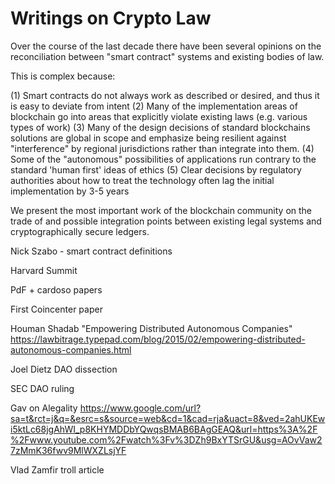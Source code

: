 Writings on Crypto Law
======================

Over the course of the last decade there have been several opinions on the reconciliation between "smart contract" systems and existing bodies of law.

This is complex because:

  (1) Smart contracts do not always work as described or desired, and thus it is easy to deviate from intent
  (2) Many of the implementation areas of blockchain go into areas that explicitly violate existing laws (e.g. various types of work)
  (3) Many of the design decisions of standard blockchains solutions are global in scope and emphasize being resilient against "interference" by regional jurisdictions rather than integrate into them.
  (4) Some of the "autonomous" possibilities of applications run contrary to the standard 'human first' ideas of ethics
  (5) Clear decisions by regulatory authorities about how to treat the technology often lag the initial implementation by 3-5 years

We present the most important work of the blockchain community on the trade of and possible integration points between existing legal systems and cryptographically secure ledgers.




Nick Szabo - smart contract definitions

Harvard Summit

PdF + cardoso papers

First Coincenter paper

Houman Shadab
"Empowering Distributed Autonomous Companies"
https://lawbitrage.typepad.com/blog/2015/02/empowering-distributed-autonomous-companies.html

Joel Dietz DAO dissection

SEC DAO ruling

Gav on Alegality
https://www.google.com/url?sa=t&rct=j&q=&esrc=s&source=web&cd=1&cad=rja&uact=8&ved=2ahUKEwi5ktLc68jgAhWI_p8KHYMDDbYQwqsBMAB6BAgGEAQ&url=https%3A%2F%2Fwww.youtube.com%2Fwatch%3Fv%3DZh9BxYTSrGU&usg=AOvVaw27zMmK36fwv9MlWXZLsjYF

Vlad Zamfir troll article
